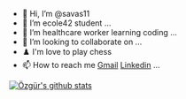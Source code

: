 - 👋 Hi, I’m @savas11
- 👀 I’m ecole42 student ...
- 🌱 I’m healthcare worker learning coding ...
- 💞️ I’m looking to collaborate on ...
- ♟️ I'm love to play chess
- 📫 How to reach me <a href="mailto:ozgursavas26@gmail.com">Gmail</a> <a href="https://www.linkedin.com/in/%C3%B6zg%C3%BCr-sava%C5%9F-525b5b15b/">Linkedin</a> ...
 

[![Özgür's github stats](https://github-readme-stats.vercel.app/api?username=savas11)](https://github.com/savas11/github-readme-stats)
